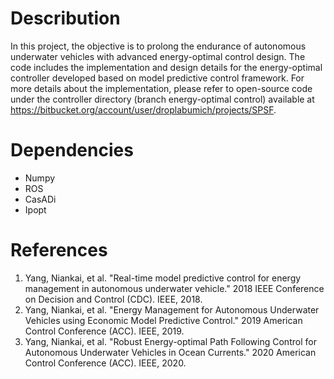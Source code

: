 # Describution
In this project, the objective is to prolong the endurance of autonomous underwater vehicles with advanced energy-optimal control design. The code includes the implementation and design details for the energy-optimal controller developed based on model predictive control framework. For more details about the implementation, please refer to open-source code under the controller directory (branch energy-optimal control) available at https://bitbucket.org/account/user/droplabumich/projects/SPSF. 

# Dependencies
- Numpy
- ROS
- CasADi
- Ipopt

# References
1. Yang, Niankai, et al. "Real-time model predictive control for energy management in autonomous underwater vehicle." 2018 IEEE Conference on Decision and Control (CDC). IEEE, 2018.
2. Yang, Niankai, et al. "Energy Management for Autonomous Underwater Vehicles using Economic Model Predictive Control." 2019 American Control Conference (ACC). IEEE, 2019.
3. Yang, Niankai, et al. "Robust Energy-optimal Path Following Control for Autonomous Underwater Vehicles in Ocean Currents." 2020 American Control Conference (ACC). IEEE, 2020.
